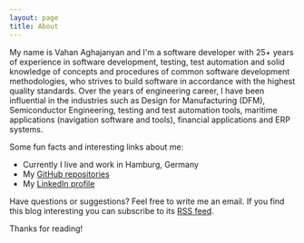 ```yaml
---
layout: page
title: About
---
```


My name is Vahan Aghajanyan and I'm a software developer with 25+ years of experience in software
development, testing, test automation and solid knowledge of concepts and
procedures of common software development methodologies, who strives to
build software in accordance with the highest quality standards. Over the
years of engineering career, I have been influential in the industries such as
Design for Manufacturing (DFM), Semiconductor Engineering, testing and
test automation tools, maritime applications (navigation software and tools),
financial applications and ERP systems.

Some fun facts and interesting links about me:

* Currently I live and work in Hamburg, Germany
* My [GitHub repositories](https://github.com/vahancho?tab=repositories)
* My [LinkedIn profile](www.linkedin.com/in/vahancho)

Have questions or suggestions? Feel free to write me an email.
If you find this blog interesting you can subscribe to its [RSS feed](https://vahancho.github.io/atom.xml).

Thanks for reading!
